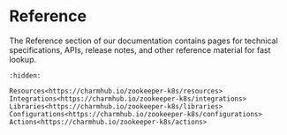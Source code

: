 # Reference

The Reference section of our documentation contains pages for technical specifications, APIs, release notes, and other reference material for fast lookup.

```{toctree}
:hidden:

Resources<https://charmhub.io/zookeeper-k8s/resources>
Integrations<https://charmhub.io/zookeeper-k8s/integrations>
Libraries<https://charmhub.io/zookeeper-k8s/libraries>
Configurations<https://charmhub.io/zookeeper-k8s/configurations>
Actions<https://charmhub.io/zookeeper-k8s/actions>
```